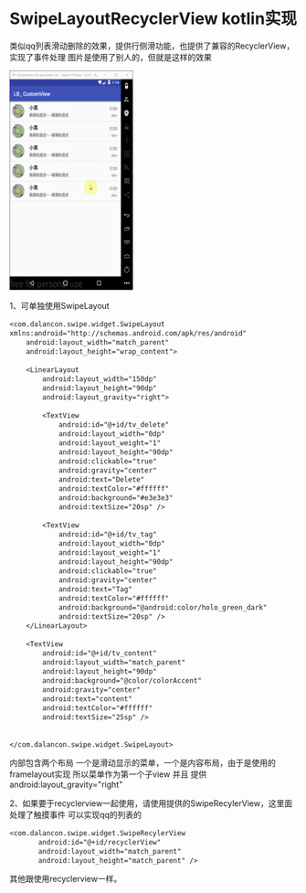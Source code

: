 # SwipeLayoutRecyclerView kotlin实现
类似qq列表滑动删除的效果，提供行侧滑功能，也提供了兼容的RecyclerView，实现了事件处理
图片是使用了别人的，但就是这样的效果

<img src="https://github.com/dalancon/SwipeLayoutRecyclerView/blob/master/sceenshot.gif" alt="Sample"  width="216" height="384"/>


1、可单独使用SwipeLayout

```
<com.dalancon.swipe.widget.SwipeLayout xmlns:android="http://schemas.android.com/apk/res/android"
    android:layout_width="match_parent"
    android:layout_height="wrap_content">

    <LinearLayout
        android:layout_width="150dp"
        android:layout_height="90dp"
        android:layout_gravity="right">

        <TextView
            android:id="@+id/tv_delete"
            android:layout_width="0dp"
            android:layout_weight="1"
            android:layout_height="90dp"
            android:clickable="true"
            android:gravity="center"
            android:text="Delete"
            android:textColor="#ffffff"
            android:background="#e3e3e3"
            android:textSize="20sp" />

        <TextView
            android:id="@+id/tv_tag"
            android:layout_width="0dp"
            android:layout_weight="1"
            android:layout_height="90dp"
            android:clickable="true"
            android:gravity="center"
            android:text="Tag"
            android:textColor="#ffffff"
            android:background="@android:color/holo_green_dark"
            android:textSize="20sp" />
    </LinearLayout>

    <TextView
        android:id="@+id/tv_content"
        android:layout_width="match_parent"
        android:layout_height="90dp"
        android:background="@color/colorAccent"
        android:gravity="center"
        android:text="content"
        android:textColor="#ffffff"
        android:textSize="25sp" />


</com.dalancon.swipe.widget.SwipeLayout>
```
 
内部包含两个布局 一个是滑动显示的菜单，一个是内容布局，由于是使用的framelayout实现 所以菜单作为第一个子view 并且 提供android:layout_gravity="right"


2、如果要于recyclerview一起使用，请使用提供的SwipeRecylerView，这里面处理了触摸事件 可以实现qq的列表的
 ```
 <com.dalancon.swipe.widget.SwipeRecylerView
        android:id="@+id/recyclerView"
        android:layout_width="match_parent"
        android:layout_height="match_parent" />
 ```
其他跟使用recyclerview一样。








